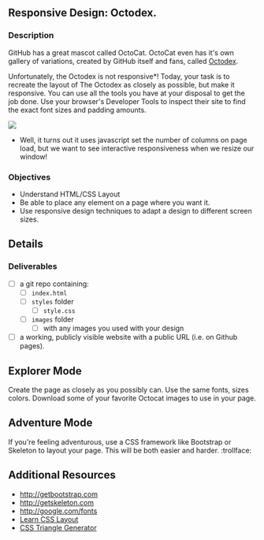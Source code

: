 ## Responsive Design: Octodex.

### Description

GitHub has a great mascot called OctoCat. OctoCat even has it's own gallery of variations, created by GitHub itself and fans, called [Octodex](https://octodex.github.com).

Unfortunately, the Octodex is not responsive*! Today, your task is to recreate the layout of The Octodex as closely as possible, but make it responsive. You can use all the tools you have at your disposal to get the job done. Use your browser's Developer Tools to inspect their site to find the exact font sizes and padding amounts.

![](https://dl.dropboxusercontent.com/u/4024808/tiy/octodex.png)

* Well, it turns out it uses javascript set the number of columns on page load, but we want to see interactive responsiveness when we resize our window!

### Objectives

* Understand HTML/CSS Layout
* Be able to place any element on a page where you want it.
* Use responsive design techniques to adapt a design to different screen sizes.

## Details

### Deliverables

- [ ] a git repo containing:
    - [ ] `index.html`
    - [ ] `styles` folder
        - [ ] `style.css`
    - [ ] `images` folder
        - [ ] with any images you used with your design
- [ ] a working, publicly visible website with a public URL (i.e. on Github pages).

## Explorer Mode

Create the page as closely as you possibly can. Use the same fonts, sizes colors. Download some of your favorite Octocat images to use in your page.

## Adventure Mode

If you're feeling adventurous, use a CSS framework like Bootstrap or Skeleton to layout your page. This will be both easier and harder. :trollface:

## Additional Resources

- http://getbootstrap.com
- http://getskeleton.com
- http://google.com/fonts
- [Learn CSS Layout](http://learnlayout.com/)
- [CSS Triangle Generator](http://apps.eky.hk/css-triangle-generator/)
